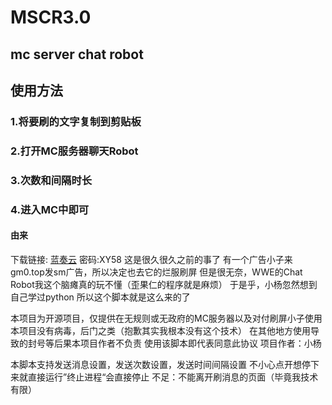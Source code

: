 # MSCR3.0
## mc server chat robot
## 使用方法
### 1.将要刷的文字复制到剪贴板
### 2.打开MC服务器聊天Robot
### 3.次数和间隔时长
### 4.进入MC中即可
#### 由来
下载链接: [蓝奏云](https://woodish.lanzouo.com/b01kamgyj) 密码:XY58
这是很久很久之前的事了
有一个广告小子来gm0.top发sm广告，所以决定也去它的烂服刷屏
但是很无奈，WWE的Chat Robot我这个脑瘫真的玩不懂（歪果仁的程序就是麻烦）
于是乎，小杨忽然想到自己学过python
所以这个脚本就是这么来的了

本项目为开源项目，仅提供在无规则或无政府的MC服务器以及对付刷屏小子使用
本项目没有病毒，后门之类（抱歉其实我根本没有这个技术）
在其他地方使用导致的封号等后果本项目作者不负责
使用该脚本即代表同意此协议
项目作者：小杨

本脚本支持发送消息设置，发送次数设置，发送时间间隔设置
不小心点开想停下来就直接运行”终止进程“会直接停止
不足：不能离开刷消息的页面（毕竟我技术有限）
